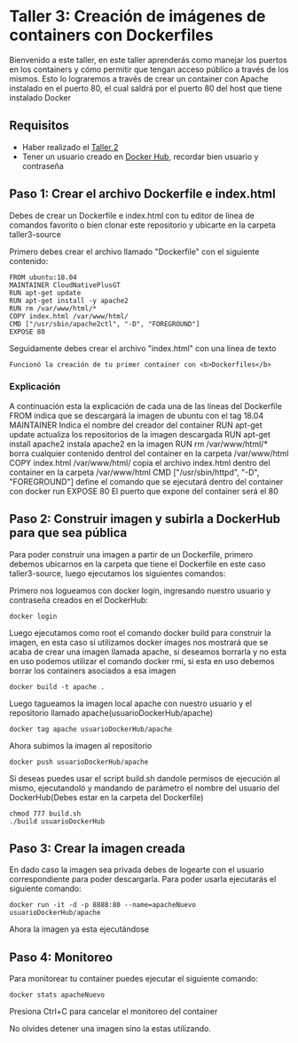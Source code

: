 # Taller 3: Creación de imágenes de containers con Dockerfiles  
Bienvenido a este taller, en este taller aprenderás como manejar los puertos en los containers y cómo permitir que tengan acceso público a través de los mismos. Esto lo lograremos a través de crear un container con Apache instalado en el puerto 80, el cual saldrá por el puerto 80 del host que tiene instalado Docker

## Requisitos
- Haber realizado el [Taller 2](taller2-acceso-puertos.md)
- Tener un usuario creado en [Docker Hub](https://hub.docker.com/), recordar bien usuario y contraseña

## Paso 1: Crear el archivo Dockerfile e index.html
Debes de crear un Dockerfile e index.html con tu editor de línea de comandos favorito o bien clonar este repositorio y ubicarte en la carpeta taller3-source

Primero debes crear el archivo llamado "Dockerfile" con el siguiente contenido:
```
FROM ubuntu:18.04
MAINTAINER CloudNativePlusGT
RUN apt-get update
RUN apt-get install -y apache2
RUN rm /var/www/html/*
COPY index.html /var/www/html/
CMD ["/usr/sbin/apache2ctl", "-D", "FOREGROUND"]
EXPOSE 80
```

Seguidamente debes crear el archivo "index.html" con una línea de texto
```
Funcionó la creación de tu primer container con <b>Dockerfiles</b>
```

### Explicación
A continuación esta la explicación de cada una de las líneas del Dockerfile
FROM indica que se descargará la imagen de ubuntu con el tag 18.04
MAINTAINER Indica el nombre del creador del container
RUN apt-get update actualiza los repositorios de la imagen descargada
RUN apt-get install apache2 instala apache2 en la imagen
RUN rm /var/www/html/*  borra cualquier contenido dentrol del container en la carpeta /var/www/html
COPY index.html /var/www/html/ copia el archivo index.html dentro del container en la carpeta /var/www/html
CMD ["/usr/sbin/httpd", "-D", "FOREGROUND"]  define el comando que se ejecutará dentro del container con docker run
EXPOSE 80  El puerto que expone del container será el 80


## Paso 2: Construir imagen y subirla a DockerHub para que sea pública
Para poder construir una imagen a partir de un Dockerfile, primero debemos ubicarnos en la carpeta que tiene el Dockerfile en este caso taller3-source, luego ejecutamos los siguientes comandos:

Primero nos logueamos con docker login, ingresando nuestro usuario y contraseña creados en el DockerHub:
```
docker login 
```

Luego ejecutamos como root el comando docker build para construir la imagen, en esta caso si utilizamos docker images nos mostrará que se acaba de crear una imagen llamada apache, si deseamos borrarla y no esta en uso podemos utilizar el comando docker rmi, si esta en uso debemos borrar los containers asociados a esa imagen
```
docker build -t apache .
```

Luego tagueamos la imagen local apache con nuestro usuario y el repositorio llamado apache(usuarioDockerHub/apache)
```
docker tag apache usuarioDockerHub/apache
```

Ahora subimos la imagen al repositorio
```
docker push usuarioDockerHub/apache
```

Si deseas puedes usar el script build.sh dandole permisos de ejecución al mismo, ejecutandoló y mandando de parámetro el nombre del usuario del DockerHub(Debes estar en la carpeta del Dockerfile)
```
chmod 777 build.sh
./build usuarioDockerHub
```

## Paso 3: Crear la imagen creada
En dado caso la imagen sea privada debes de logearte con el usuario correspondiente para poder descargarla. Para poder usarla ejecutarás el siguiente comando:

```
docker run -it -d -p 8888:80 --name=apacheNuevo usuarioDockerHub/apache
```

Ahora la imagen ya esta ejecutándose

## Paso 4: Monitoreo
Para monitorear tu container puedes ejecutar el siguiente comando:

```
docker stats apacheNuevo
```
Presiona Ctrl+C para cancelar el monitoreo del container

No olvides detener una imagen sino la estas utilizando.
